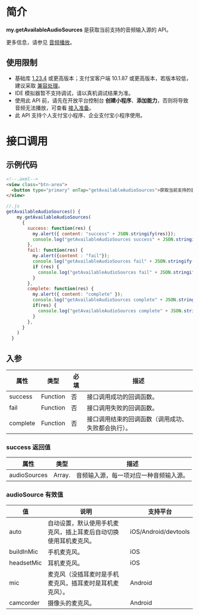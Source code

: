 
# 简介
**my.getAvailableAudioSources** 是获取当前支持的音频输入源的 API。

更多信息，请参见 [音频播放](https://opendocs.alipay.com/mini/00d6hx)。

## 使用限制

- 基础库 [1.23.4](https://opendocs.alipay.com/mini/framework/lib) 或更高版本；支付宝客户端 10.1.87 或更高版本，若版本较低，建议采取 [兼容处理](https://opendocs.alipay.com/mini/framework/compatibility)。
- IDE 模拟器暂不支持调试，请以真机调试结果为准。
- 使用此 API 前，请先在开放平台控制台 **创建小程序**、**添加能力**，否则将导致音频无法播放，可查看 [接入准备](https://opendocs.alipay.com/mini/02p19p)。
- 此 API 支持个人支付宝小程序、企业支付宝小程序使用。

# 接口调用

## 示例代码
```html
<!--.axml-->
<view class="btn-area">
  <button type="primary" onTap="getAvailableAudioSources">获取当前支持的音频输入源</button>
</view>
```


```javascript
//.js  
getAvailableAudioSources() {
    my.getAvailableAudioSources(
      {
        success: function(res) {
          my.alert({ content: "success" + JSON.stringify(res)});
          console.log("getAvailableAudioSources success" + JSON.stringify(res));
        },
        fail: function(res) {
          my.alert({content : "fail"});
          console.log("getAvailableAudioSources fail" + JSON.stringify(res));
          if (res) {
            console.log("getAvailableAudioSources fail" + JSON.stringify(res));
          }
        },
        complete: function(res) {
          my.alert({ content: "complete" });
          console.log("getAvailableAudioSources complete" + JSON.stringnify(res));
          if(res) {
            console.log("getAvailableAudioSources complete" + JSON.stringnify(res));
          }
        },
      }
    )
  }
```

## 入参
| **属性** | **类型** | **必填** | **描述** |
| --- | --- | --- | --- |
| success | Function | 否 | 接口调用成功的回调函数。 |
| fail | Function | 否 | 接口调用失败的回调函数。 |
| complete | Function | 否 | 接口调用结束的回调函数（调用成功、失败都会执行）。 |


### success 返回值
| **属性** | **类型** | **描述** |
| --- | --- | --- |
| audioSources | Array.<String> | 音频输入源，每一项对应一种音频输入源。 |


### audioSource 有效值
| **值** | **说明** | **支持平台** |
| --- | --- | --- |
| auto | 自动设置，默认使用手机麦克风，插上耳麦后自动切换使用耳机麦克风。 | iOS/Android/devtools |
| buildInMic | 手机麦克风。 | iOS |
| headsetMic | 耳机麦克风。 | iOS |
| mic | 麦克风（没插耳麦时是手机麦克风，插耳麦时是耳机麦克风）。 | Android |
| camcorder | 摄像头的麦克风。 | Android |

